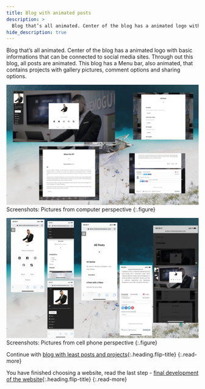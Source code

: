 ```yaml
---
title: Blog with animated posts
description: >
  Blog that’s all animated. Center of the blog has a animated logo with basic informations that can be connected... by Milovan Tomašević
hide_description: true
---
```


Blog that’s all animated. Center of the blog has a animated logo with basic informations that can be connected to social media sites. Through out this blog, all posts are animated. This blog has a Menu bar, also animated, that contains projects with gallery pictures, comment options and sharing options.

![](/assets/img/sites/demo4/screenshot-from-mac.jpg)
Screenshots: Pictures from computer perspective
{:.figure}

![](/assets/img/sites/demo4/screenshot-from-iphone.jpg)
Screenshots: Pictures from cell phone perspective
{:.figure}

Continue with [blog with least posts and projects]{:.heading.flip-title}
{:.read-more}

You have finished choosing a website, read the last step - [final development of the website]{:.heading.flip-title}
{:.read-more}

[demo4]: https://www.demo.milovantomasevic.com/demo4
[blog with least posts and projects]: blog-with-least-posts-and-projects.md
[full list of demo websites]: https://www.demo.milovantomasevic.com/
[final development of the website]: ../final-development-of-the-website.md